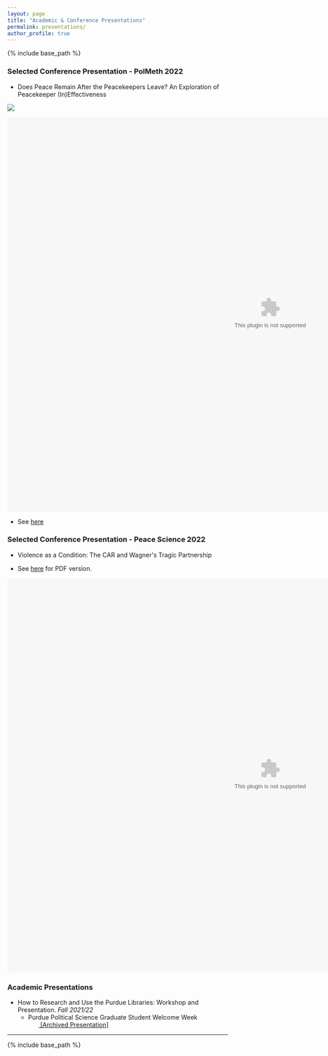 ```yaml
---
layout: page
title: "Academic & Conference Presentations"
permalink: presentations/
author_profile: true
---
```


{% include base_path %}

### Selected Conference Presentation - PolMeth 2022
* Does Peace Remain After the Peacekeepers Leave? An Exploration of Peacekeeper (In)Effectiveness

![](https://i2.wp.com/ethos.itu.dk/wp-content/uploads/sites/14/2018/04/geigerblogtalk.png?resize=602%2C602&ssl=1)


<embed src="{{ site.baseurl }}/files/polmeth_2022_presentation.jpg" width="1200" height="900" type='application/jpg'>

* See [here](https://www.skytheacademic.com/files/polmeth_2022_poster.pdf)

### Selected Conference Presentation - Peace Science 2022
* Violence as a Condition: The CAR and Wagner's Tragic Partnership

* See [here](https://www.skytheacademic.com/files/pssi_2022_poster.pdf) for PDF version.

<embed src="{{ site.baseurl }}/files/pssi_2022_poster.jpg" width="1200" height="900" type='application/jpg'>


### Academic Presentations
* How to Research and Use the Purdue Libraries: Workshop and Presentation. *Fall 2021/22*
  * Purdue Political Science Graduate Student Welcome Week
<br>&nbsp;&nbsp;&nbsp;&nbsp;&nbsp;&nbsp;<span style="padding-right:5%"><a href='{{ "https://www.skytheacademic.com/files/libraries_presentation.pdf"}}'><i class='fas fa-file-pdf'></i> [Archived Presentation]</a></span>


---

{% include base_path %}
